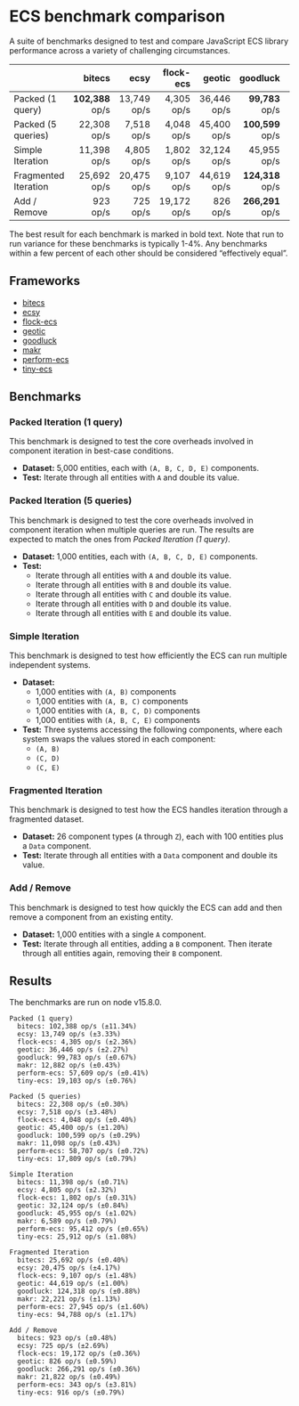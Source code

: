 # ECS benchmark comparison

A suite of benchmarks designed to test and compare JavaScript ECS library performance across a variety of challenging circumstances.

|                      |           bitecs |        ecsy |   flock-ecs |      geotic |         goodluck |        makr |     perform-ecs |    tiny-ecs |
| -------------------- | ---------------: | ----------: | ----------: | ----------: | ---------------: | ----------: | --------------: | ----------: |
| Packed (1 query)     | **102,388** op/s | 13,749 op/s |  4,305 op/s | 36,446 op/s |  **99,783** op/s | 12,882 op/s |     57,609 op/s | 19,103 op/s |
| Packed (5 queries)   |      22,308 op/s |  7,518 op/s |  4,048 op/s | 45,400 op/s | **100,599** op/s | 11,098 op/s |     58,707 op/s | 17,809 op/s |
| Simple Iteration     |      11,398 op/s |  4,805 op/s |  1,802 op/s | 32,124 op/s |      45,955 op/s |  6,589 op/s | **95,412** op/s | 25,912 op/s |
| Fragmented Iteration |      25,692 op/s | 20,475 op/s |  9,107 op/s | 44,619 op/s | **124,318** op/s | 22,221 op/s |     27,945 op/s | 94,788 op/s |
| Add / Remove         |         923 op/s |    725 op/s | 19,172 op/s |    826 op/s | **266,291** op/s | 21,822 op/s |        343 op/s |    916 op/s |

The best result for each benchmark is marked in bold text. Note that run to run variance for these benchmarks is typically 1-4%. Any benchmarks within a few percent of each other should be considered “effectively equal”.

## Frameworks

- [bitecs](https://github.com/NateTheGreatt/bitecs)
- [ecsy](https://github.com/ecsyjs/ecsy)
- [flock-ecs](https://github.com/dannyfritz/flock-ecs)
- [geotic](https://github.com/ddmills/geotic)
- [goodluck](https://github.com/piesku/goodluck)
- [makr](https://github.com/makrjs/makr)
- [perform-ecs](https://github.com/fireveined/perform-ecs)
- [tiny-ecs](https://github.com/bvalosek/tiny-ecs)

## Benchmarks

### Packed Iteration (1 query)

This benchmark is designed to test the core overheads involved in component iteration in best-case conditions.

- **Dataset:** 5,000 entities, each with `(A, B, C, D, E)` components.
- **Test:** Iterate through all entities with `A` and double its value.

### Packed Iteration (5 queries)

This benchmark is designed to test the core overheads involved in component iteration when multiple queries are run. The results are expected to match the ones from _Packed Iteration (1 query)_.

- **Dataset:** 1,000 entities, each with `(A, B, C, D, E)` components.
- **Test:**
  - Iterate through all entities with `A` and double its value.
  - Iterate through all entities with `B` and double its value.
  - Iterate through all entities with `C` and double its value.
  - Iterate through all entities with `D` and double its value.
  - Iterate through all entities with `E` and double its value.

### Simple Iteration

This benchmark is designed to test how efficiently the ECS can run multiple independent systems.

- **Dataset:**
  - 1,000 entities with `(A, B)` components
  - 1,000 entities with `(A, B, C)` components
  - 1,000 entities with `(A, B, C, D)` components
  - 1,000 entities with `(A, B, C, E)` components
- **Test:** Three systems accessing the following components, where each system swaps the values stored in each component:
  - `(A, B)`
  - `(C, D)`
  - `(C, E)`

### Fragmented Iteration

This benchmark is designed to test how the ECS handles iteration through a fragmented dataset.

- **Dataset:** 26 component types (`A` through `Z`), each with 100 entities plus a `Data` component.
- **Test:** Iterate through all entities with a `Data` component and double its value.

### Add / Remove

This benchmark is designed to test how quickly the ECS can add and then remove a component from an existing entity.

- **Dataset:** 1,000 entities with a single `A` component.
- **Test:** Iterate through all entities, adding a `B` component. Then iterate through all entities again, removing their `B` component.

## Results

The benchmarks are run on node v15.8.0.

```
Packed (1 query)
  bitecs: 102,388 op/s (±11.34%)
  ecsy: 13,749 op/s (±3.33%)
  flock-ecs: 4,305 op/s (±2.36%)
  geotic: 36,446 op/s (±2.27%)
  goodluck: 99,783 op/s (±0.67%)
  makr: 12,882 op/s (±0.43%)
  perform-ecs: 57,609 op/s (±0.41%)
  tiny-ecs: 19,103 op/s (±0.76%)

Packed (5 queries)
  bitecs: 22,308 op/s (±0.30%)
  ecsy: 7,518 op/s (±3.48%)
  flock-ecs: 4,048 op/s (±0.40%)
  geotic: 45,400 op/s (±1.20%)
  goodluck: 100,599 op/s (±0.29%)
  makr: 11,098 op/s (±0.43%)
  perform-ecs: 58,707 op/s (±0.72%)
  tiny-ecs: 17,809 op/s (±0.79%)

Simple Iteration
  bitecs: 11,398 op/s (±0.71%)
  ecsy: 4,805 op/s (±2.32%)
  flock-ecs: 1,802 op/s (±0.31%)
  geotic: 32,124 op/s (±0.84%)
  goodluck: 45,955 op/s (±1.02%)
  makr: 6,589 op/s (±0.79%)
  perform-ecs: 95,412 op/s (±0.65%)
  tiny-ecs: 25,912 op/s (±1.08%)

Fragmented Iteration
  bitecs: 25,692 op/s (±0.40%)
  ecsy: 20,475 op/s (±4.17%)
  flock-ecs: 9,107 op/s (±1.48%)
  geotic: 44,619 op/s (±1.00%)
  goodluck: 124,318 op/s (±0.88%)
  makr: 22,221 op/s (±1.13%)
  perform-ecs: 27,945 op/s (±1.60%)
  tiny-ecs: 94,788 op/s (±1.17%)

Add / Remove
  bitecs: 923 op/s (±0.48%)
  ecsy: 725 op/s (±2.69%)
  flock-ecs: 19,172 op/s (±0.36%)
  geotic: 826 op/s (±0.59%)
  goodluck: 266,291 op/s (±0.36%)
  makr: 21,822 op/s (±0.49%)
  perform-ecs: 343 op/s (±3.81%)
  tiny-ecs: 916 op/s (±0.79%)
```
